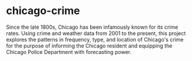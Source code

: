 # chicago-crime

Since the late 1800s, Chicago has been infamously known for its crime rates. Using crime and weather data from 2001 to the present, this project explores the patterns in frequency, type, and location of Chicago's crime for the purpose of informing the Chicago resident and equipping the Chicago Police Department with forecasting power.
